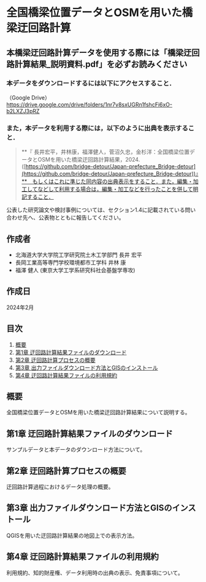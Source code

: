 # 全国橋梁位置データとOSMを用いた橋梁迂回路計算
## 本橋梁迂回路計算データを使用する際には「橋梁迂回路計算結果_説明資料.pdf」を必ずお読みください

### 本データをダウンロードするには以下にアクセスすること．
（Google Drive）https://drive.google.com/drive/folders/1nr7v8sxUGRn1fshcFi6xO-b2LXZJ3pRZ 
### また，本データを利用する際には，以下のように出典を表示すること．
> **『 長井宏平，井林康，福澤健人，菅沼久忠，金杉洋：全国橋梁位置データとOSMを用いた橋梁迂回路計算結果，2024.([https://github.com/bridge-detour/Japan-prefecture_Bridge-detour](https://github.com/bridge-detour/Japan-prefecture_Bridge-detour))』**　もしくはこれに準じた同内容の出典表示をすること．また，編集・加工してなどして利用する場合は，編集・加工などを行ったことを併して明記すること．

公表した研究論文や検討事例については、セクション1.4に記載されている問い合わせ先へ、公表物とともに報告してください。


## 作成者
- 北海道大学大学院工学研究院土木工学部門 長井 宏平
- 長岡工業高等専門学校環境都市工学科 井林 康
- 福澤 健人 (東京大学工学系研究科社会基盤学専攻)

## 作成日
2024年2月

## 目次
1. [概要](#概要)
2. [第1章 迂回路計算結果ファイルのダウンロード](#第1章-迂回路計算結果ファイルのダウンロード)
3. [第2章 迂回路計算プロセスの概要](#第2章-迂回路計算プロセスの概要)
4. [第3章 出力ファイルダウンロード方法とGISのインストール](#第3章-出力ファイルダウンロード方法とGISのインストール)
5. [第4章 迂回路計算結果ファイルの利用規約](#第4章-迂回路計算結果ファイルの利用規約)

## 概要
全国橋梁位置データとOSMを用いた橋梁迂回路計算結果について説明する。

## 第1章 迂回路計算結果ファイルのダウンロード
サンプルデータと本データのダウンロード方法について。

## 第2章 迂回路計算プロセスの概要
迂回路計算過程におけるデータ処理の概要。

## 第3章 出力ファイルダウンロード方法とGISのインストール
QGISを用いた迂回路計算結果の地図上での表示方法。

## 第4章 迂回路計算結果ファイルの利用規約
利用規約、知的財産権、データ利用時の出典の表示、免責事項について。
